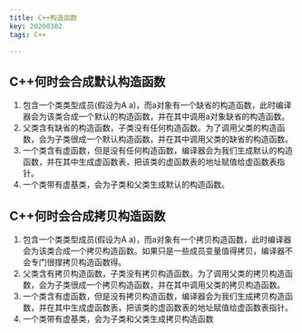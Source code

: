```yaml
---
title: C++构造函数
key: 20200302
tags: C++

---
```


## C++何时会合成默认构造函数

1. 包含一个类类型成员(假设为A a)，而a对象有一个缺省的构造函数，此时编译器会为该类合成一个默认的构造函数，并在其中调用a对象缺省的构造函数。
2. 父类含有缺省的构造函数，子类没有任何构造函数。为了调用父类的构造函数，会为子类很成一个默认构造函数，并在其中调用父类的缺省的构造函数。
3. 一个类含有虚函数，但是没有任何构造函数，编译器会为我们生成默认的构造函数，并在其中生成虚函数表，把该类的虚函数表的地址赋值给虚函数表指针。
4. 一个类带有虚基类，会为子类和父类生成默认的构造函数。

## C++何时会合成拷贝构造函数

1. 包含一个类类型成员(假设为A a)，而a对象有一个拷贝构造函数，此时编译器会为该类合成一个拷贝构造函数。如果只是一些成员变量值得拷贝，编译器不会专门很撑拷贝构造函数得。
2. 父类含有拷贝构造函数，子类没有拷贝构造函数。为了调用父类的拷贝构造函数，会为子类很成一个拷贝构造函数，并在其中调用父类的拷贝构造函数。
3. 一个类含有虚函数，但是没有拷贝构造函数，编译器会为我们生成拷贝构造函数，并在其中生成虚函数表，把该类的虚函数表的地址赋值给虚函数表指针。
4. 一个类带有虚基类，会为子类和父类生成拷贝构造函数